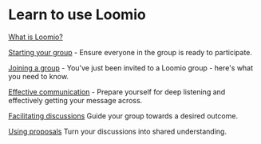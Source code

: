 # Learn to use Loomio

[What is Loomio?](overview.md)

[Starting your group](getting_started.md) - Ensure everyone in the group is ready to participate.

[Joining a group](joining_a_group.md) - You've just been invited to a Loomio group - here's what you need to know.

[Effective communication](loomio_etiquette.md) - Prepare yourself for deep listening and effectively getting your message across.

[Facilitating discussions](discussions.md) Guide your group towards a desired outcome.

[Using proposals](proposals.md) Turn your discussions into shared understanding.

